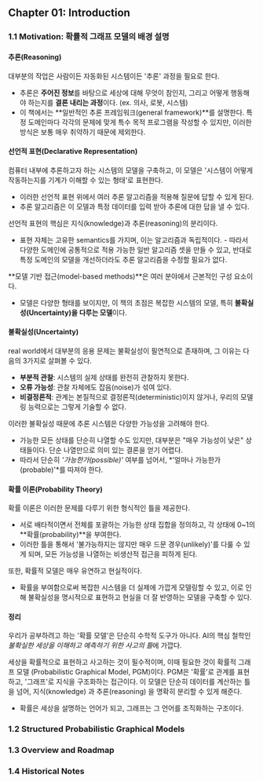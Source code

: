 ## Chapter 01: Introduction

### 1.1 Motivation: 확률적 그래프 모델의 배경 설명

#### **추론(Reasoning)**
대부분의 작업은 사람이든 자동화된 시스템이든 '추론' 과정을 필요로 한다.

- 추론은 **주어진 정보**를 바탕으로 세상에 대해 무엇이 참인지, 그리고 어떻게 행동해야 하는지를 **결론 내리는 과정**이다. (ex. 의사, 로봇, 시스템)
- 이 책에서는 **일반적인 추론 프레임워크(general framework)**를 설명한다. 특정 도메인마다 각각의 문제에 맞게 특수 목적 프로그램을 작성할 수 있지만, 이러한 방식은 보통 매우 취약하기 때문에 제외한다.

#### **선언적 표현(Declarative Representation)**
컴퓨터 내부에 추론하고자 하는 시스템의 모델을 구축하고, 이 모델은 '시스템이 어떻게 작동하는지를 기계가 이해할 수 있는 형태'로 표현한다.
- 이러한 선언적 표현 위에서 여러 추론 알고리즘을 적용해 질문에 답할 수 있게 된다.
- 추론 알고리즘은 이 모델과 특정 데이터를 입력 받아 추론에 대한 답을 낼 수 있다.

선언적 표현의 핵심은 지식(knowledge)과 추론(reasoning)의 분리이다.
- 표현 자체는 고유한 semantics를 가지며, 이는 알고리즘과 독립적이다. - 따라서 다양한 도메인에 공통적으로 적용 가능한 일반 알고리즘 셋을 만들 수 있고, 반대로 특정 도메인의 모델을 개선하더라도 추론 알고리즘을 수정할 필요가 없다.

**모델 기반 접근(model-based methods)**은 여러 분야에서 근본적인 구성 요소이다. 
- 모델은 다양한 형태를 보이지만, 이 책의 초점은 복잡한 시스템의 모델, 특히 **불확실성(Uncertainty)을 다루는 모델**이다.


#### 불확실성(Uncertainty)
real world에서 대부분의 응용 문제는 불확실성이 필연적으로 존재하며, 그 이유는 다음의 3가지로 살펴볼 수 있다.
- **부분적 관찰**: 시스템의 실제 상태를 완전히 관찰하지 못한다.
- **오류 가능성**: 관찰 자체에도 잡음(noise)가 섞여 있다.
- **비결정론적**: 관계는 본질적으로 결정론적(deterministic)이지 않거나, 우리의 모델링 능력으로는 그렇게 기술할 수 없다.

이러한 불확실성 때문에 추론 시스템은 다양한 가능성을 고려해야 한다.
- 가능한 모든 상태를 단순히 나열할 수도 있지만, 대부분은 "매우 가능성이 낮은" 상태들이다. 단순 나열만으로 의미 있는 결론을 얻기 어렵다.
- 따라서 단순히 *'가능한가(possible)'* 여부를 넘어서, *'얼마나 가능한가(probable)'*를 따져야 한다.

#### 확률 이론(Probability Theory)
확률 이론은 이러한 문제를 다루기 위한 형식적인 틀을 제공한다.
- 서로 배타적이면서 전체를 포괄하는 가능한 상태 집합을 정의하고, 각 상태에 0~1의 **확률(probability)**을 부여한다.
- 이러한 틀을 통해서 '불가능하지는 않지만 매우 드문 경우(unlikely)'를 다룰 수 있게 되며, 모든 가능성을 나열하는 비생산적 접근을 피하게 된다.

또한, 확률적 모델은 매우 유연하고 현실적이다.
- 확률을 부여함으로써 복잡한 시스템을 더 실제에 가깝게 모델링할 수 있고, 이로 인해 불확실성을 명시적으로 표현하고 현실을 더 잘 반영하는 모델을 구축할 수 있다.

#### 정리
우리가 공부하려고 하는 '확률 모델'은 단순히 수학적 도구가 아니다.
AI의 핵심 철학인 *불확실한 세상을 이해하고 예측하기 위한 사고의 틀*에 가깝다.

세상을 확률적으로 표현하고 사고하는 것이 필수적이며, 이때 필요한 것이 확률적 그래프 모델 (Probabilistic Graphical Model, PGM)이다.
PGM은 '확률'로 관계를 표현하고, '그래프'로 지식을 구조화하는 접근이다.
이 모델은 단순히 데이터를 계산하는 틀을 넘어,
지식(knowledge) 과 추론(reasoning) 을 명확히 분리할 수 있게 해준다.
- 확률은 세상을 설명하는 언어가 되고, 그래프는 그 언어를 조직화하는 구조이다.


### 1.2 Structured Probabilistic Graphical Models

### 1.3 Overview and Roadmap

### 1.4 Historical Notes